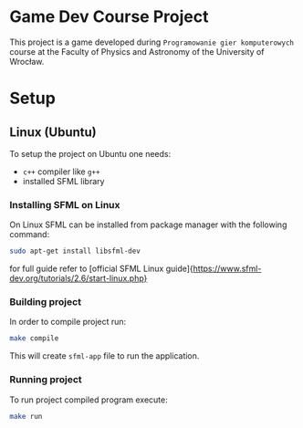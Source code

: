 # Game Dev Course Project

This project is a game developed during `Programowanie gier komputerowych` course at the Faculty of Physics and Astronomy of the University of Wrocław. 

# Setup

## Linux (Ubuntu)

To setup the project on Ubuntu one needs:
 - `c++` compiler like `g++`
 - installed SFML library

### Installing SFML on Linux

On Linux SFML can be installed from package manager with the following command:

```bash
sudo apt-get install libsfml-dev
```

for full guide refer to [official SFML Linux guide]{https://www.sfml-dev.org/tutorials/2.6/start-linux.php}

### Building project

In order to compile project run:

```bash
make compile
```

This will create `sfml-app` file to run the application.

### Running project

To run project compiled program execute:

```bash
make run
```